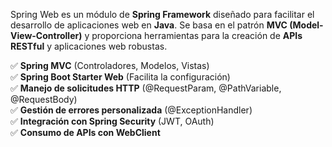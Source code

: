 Spring Web es un módulo de **Spring Framework** diseñado para facilitar el desarrollo de aplicaciones web en **Java**. Se basa en el patrón **MVC (Model-View-Controller)** y proporciona herramientas para la creación de **APIs RESTful** y aplicaciones web robustas.

✅ **Spring MVC** (Controladores, Modelos, Vistas)  
✅ **Spring Boot Starter Web** (Facilita la configuración)  
✅ **Manejo de solicitudes HTTP** (@RequestParam, @PathVariable, @RequestBody)  
✅ **Gestión de errores personalizada** (@ExceptionHandler)  
✅ **Integración con Spring Security** (JWT, OAuth)  
✅ **Consumo de APIs con WebClient**

